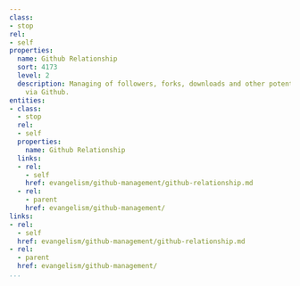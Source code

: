 ```yaml
---
class:
- stop
rel:
- self
properties:
  name: Github Relationship
  sort: 4173
  level: 2
  description: Managing of followers, forks, downloads and other potential relationships
    via Github.
entities:
- class:
  - stop
  rel:
  - self
  properties:
    name: Github Relationship
  links:
  - rel:
    - self
    href: evangelism/github-management/github-relationship.md
  - rel:
    - parent
    href: evangelism/github-management/
links:
- rel:
  - self
  href: evangelism/github-management/github-relationship.md
- rel:
  - parent
  href: evangelism/github-management/
...
```

